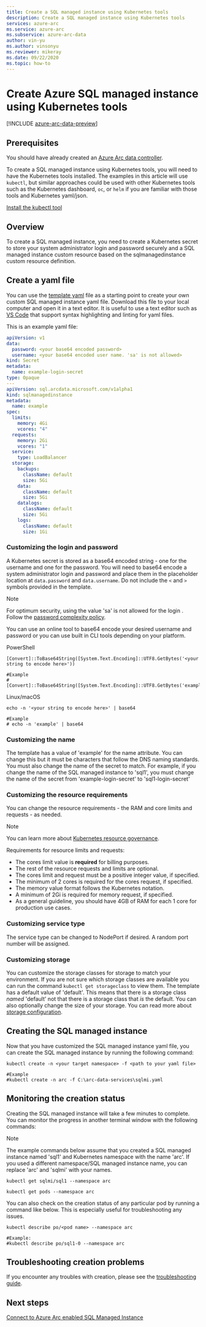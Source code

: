 ```yaml
---
title: Create a SQL managed instance using Kubernetes tools
description: Create a SQL managed instance using Kubernetes tools
services: azure-arc
ms.service: azure-arc
ms.subservice: azure-arc-data
author: vin-yu
ms.author: vinsonyu
ms.reviewer: mikeray
ms.date: 09/22/2020
ms.topic: how-to
---
```


# Create Azure SQL managed instance using Kubernetes tools

[!INCLUDE [azure-arc-data-preview](../../../includes/azure-arc-data-preview.md)]

## Prerequisites

You should have already created an [Azure Arc data controller](./create-data-controller.md).

To create a SQL managed instance using Kubernetes tools, you will need to have the Kubernetes tools installed.  The examples in this article will use `kubectl`, but similar approaches could be used with other Kubernetes tools such as the Kubernetes dashboard, `oc`, or `helm` if you are familiar with those tools and Kubernetes yaml/json.

[Install the kubectl tool](https://kubernetes.io/docs/tasks/tools/install-kubectl/)

## Overview

To create a SQL managed instance, you need to create a Kubernetes secret to store your system administrator login and password securely and a SQL managed instance custom resource based on the sqlmanagedinstance custom resource definition.

## Create a yaml file

You can use the [template yaml](https://raw.githubusercontent.com/microsoft/azure_arc/master/arc_data_services/deploy/yaml/sqlmi.yaml) file as a starting point to create your own custom SQL managed instance yaml file.  Download this file to your local computer and open it in a text editor.  It is useful to use a text editor such as [VS Code](https://code.visualstudio.com/download) that support syntax highlighting and linting for yaml files.

This is an example yaml file:

```yaml
apiVersion: v1
data:
  password: <your base64 encoded password>
  username: <your base64 encoded user name. 'sa' is not allowed>
kind: Secret
metadata:
  name: example-login-secret
type: Opaque
---
apiVersion: sql.arcdata.microsoft.com/v1alpha1
kind: sqlmanagedinstance
metadata:
  name: example
spec:
  limits:
    memory: 4Gi
    vcores: "4"
  requests:
    memory: 2Gi
    vcores: "1"
  service:
    type: LoadBalancer
  storage:
    backups:
      className: default
      size: 5Gi
    data:
      className: default
      size: 5Gi
    datalogs:
      className: default
      size: 5Gi
    logs:
      className: default
      size: 1Gi
```

### Customizing the login and password

A Kubernetes secret is stored as a base64 encoded string - one for the username and one for the password.  You will need to base64 encode a system administrator login and password and place them in the placeholder location at `data.password` and `data.username`.  Do not include the `<` and `>` symbols provided in the template.

> [!NOTE]
> For optimum security, using the value 'sa' is not allowed for the login .
> Follow the [password complexity policy](/sql/relational-databases/security/password-policy#password-complexity).

You can use an online tool to base64 encode your desired username and password or you can use built in CLI tools depending on your platform.

PowerShell

```console
[Convert]::ToBase64String([System.Text.Encoding]::UTF8.GetBytes('<your string to encode here>'))

#Example
#[Convert]::ToBase64String([System.Text.Encoding]::UTF8.GetBytes('example'))

```

Linux/macOS

```console
echo -n '<your string to encode here>' | base64

#Example
# echo -n 'example' | base64
```

### Customizing the name

The template has a value of 'example' for the name attribute.  You can change this but it must be characters that follow the DNS naming standards.  You must also change the name of the secret to match.  For example, if you change the name of the SQL managed instance to 'sql1', you must change the name of the secret from 'example-login-secret' to 'sql1-login-secret'

### Customizing the resource requirements

You can change the resource requirements - the RAM and core limits and requests - as needed.  

> [!NOTE]
> You can learn more about [Kubernetes resource governance](https://kubernetes.io/docs/concepts/configuration/manage-resources-containers/#resource-units-in-kubernetes).

Requirements for resource limits and requests:
- The cores limit value is **required** for billing purposes.
- The rest of the resource requests and limits are optional.
- The cores limit and request must be a positive integer value, if specified.
- The minimum of 2 cores is required for the cores request, if specified.
- The memory value format follows the Kubernetes notation.  
- A minimum of 2Gi is required for memory request, if specified.
- As a general guideline, you should have 4GB of RAM for each 1 core for production use cases.

### Customizing service type

The service type can be changed to NodePort if desired.  A random port number will be assigned.

### Customizing storage

You can customize the storage classes for storage to match your environment.  If you are not sure which storage classes are available you can run the command `kubectl get storageclass` to view them.  The template has a default value of 'default'.  This means that there is a storage class _named_ 'default' not that there is a storage class that _is_ the default.  You can also optionally change the size of your storage.  You can read more about [storage configuration](./storage-configuration.md).

## Creating the SQL managed instance

Now that you have customized the SQL managed instance yaml file, you can create the SQL managed instance by running the following command:

```console
kubectl create -n <your target namespace> -f <path to your yaml file>

#Example
#kubectl create -n arc -f C:\arc-data-services\sqlmi.yaml
```


## Monitoring the creation status

Creating the SQL managed instance will take a few minutes to complete. You can monitor the progress in another terminal window with the following commands:

> [!NOTE]
>  The example commands below assume that you created a SQL managed instance named 'sql1' and Kubernetes namespace with the name 'arc'.  If you used a different namespace/SQL managed instance name, you can replace 'arc' and 'sqlmi' with your names.

```console
kubectl get sqlmi/sql1 --namespace arc
```

```console
kubectl get pods --namespace arc
```

You can also check on the creation status of any particular pod by running a command like below.  This is especially useful for troubleshooting any issues.

```console
kubectl describe po/<pod name> --namespace arc

#Example:
#kubectl describe po/sql1-0 --namespace arc
```

## Troubleshooting creation problems

If you encounter any troubles with creation, please see the [troubleshooting guide](troubleshoot-guide.md).

## Next steps

[Connect to Azure Arc enabled SQL Managed Instance](connect-managed-instance.md)
